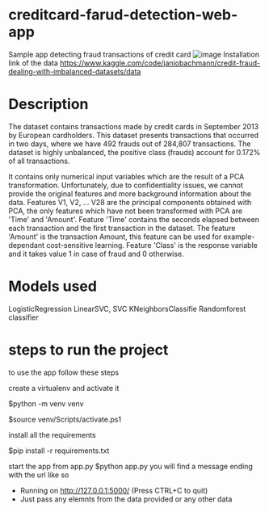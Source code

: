 # creditcard-farud-detection-web-app
Sample app detecting fraud transactions of credit card 
![image](https://user-images.githubusercontent.com/60258264/188268476-b9db4579-eeee-4024-a6b6-0fb5171b478c.png)
Installation
link of the data https://www.kaggle.com/code/janiobachmann/credit-fraud-dealing-with-imbalanced-datasets/data

# Description 

The dataset contains transactions made by credit cards in September 2013 by European cardholders.
This dataset presents transactions that occurred in two days, where we have 492 frauds out of 284,807 transactions. The dataset is highly unbalanced, the positive class (frauds) account for 0.172% of all transactions.

It contains only numerical input variables which are the result of a PCA transformation. Unfortunately, due to confidentiality issues, we cannot provide the original features and more background information about the data. Features V1, V2, … V28 are the principal components obtained with PCA, the only features which have not been transformed with PCA are 'Time' and 'Amount'. Feature 'Time' contains the seconds elapsed between each transaction and the first transaction in the dataset. The feature 'Amount' is the transaction Amount, this feature can be used for example-dependant cost-sensitive learning. Feature 'Class' is the response variable and it takes value 1 in case of fraud and 0 otherwise.

# Models used 

LogisticRegression
LinearSVC, SVC
KNeighborsClassifie
Randomforest classifier



# steps to run the project 

to use the app follow these steps

create a virtualenv and activate it

$python -m venv venv

$source venv/Scripts/activate.ps1

install all the requirements

$pip install -r requirements.txt


start the app from app.py
$python app.py
you will find a message ending with the url like so

 * Running on http://127.0.0.1:5000/ (Press CTRL+C to quit)
 * Just pass any elemnts from the data provided or any other data 
